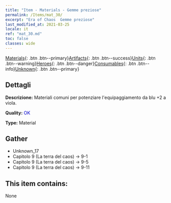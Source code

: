 ```yaml
---
title: "Item - Materials - Gemme preziose"
permalink: /Items/mat_30/
excerpt: "Era of Chaos  Gemme preziose"
last_modified_at: 2021-03-25
locale: it
ref: "mat_30.md"
toc: false
classes: wide
---
```

 [Materials](/it/Items/){: .btn .btn--primary}[Artifacts](/it/Items/Artifacts/){: .btn .btn--success}[Units](/it/Items/Units/){: .btn .btn--warning}[Heroes](/it/Items/Heroes/){: .btn .btn--danger}[Consumables](/it/Items/Consumables/){: .btn .btn--info}[Unknown](/it/Items/Unknown/){: .btn .btn--primary}

## Dettagli
 **Descrizione:** Materiali comuni per potenziare l'equipaggiamento da blu +2 a viola.

 **Quality:** <span style="color: #0000CD">OK</span>

 **Type:** Material

## Gather

*    Unknown_17 
*    Capitolo 9 (La terra del caos) -> 9-1 
*    Capitolo 9 (La terra del caos) -> 9-5 
*    Capitolo 9 (La terra del caos) -> 9-11 

## This item contains:

  None

